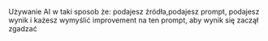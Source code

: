 
Używanie AI w taki sposob że:
podajesz źródła,podajesz prompt, podajesz wynik i każesz wymyślić improvement na ten prompt, aby wynik się zaczął zgadzać